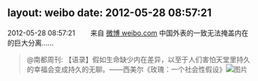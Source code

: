 layout: weibo
date: 2012-05-28 08:57:21
---
2012-05-28 08:57:21  &nbsp;&nbsp;&nbsp;&nbsp;&nbsp;&nbsp; 来自 <a href="http://weibo.com/" rel="nofollow">微博 weibo.com</a>
中国外表的一致无法掩盖内在的巨大分离……
>  @南都周刊: 【语录】假如生命缺少内在差异，以至于人们害怕天堂里持久的幸福会变成持久的无聊。——西美尔《玫瑰：一个社会性假设》  ​​​
>  ![图片](https://ww4.sinaimg.cn/large/61d7cd94jw1dtdqmwpobqj.jpg)
